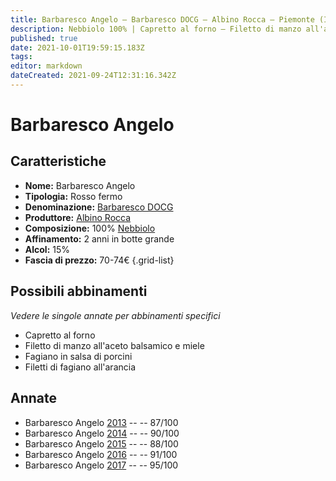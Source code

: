 ```yaml
---
title: Barbaresco Angelo – Barbaresco DOCG – Albino Rocca – Piemonte (IT) – 70-74€ – 3★-5★
description: Nebbiolo 100% | Capretto al forno – Filetto di manzo all'aceto balsamico e miele – Fagiano in salsa di porcini – Filetti di fagiano all'arancia
published: true
date: 2021-10-01T19:59:15.183Z
tags: 
editor: markdown
dateCreated: 2021-09-24T12:31:16.342Z
---
```


 # Barbaresco Angelo

## Caratteristiche
- **Nome:** Barbaresco Angelo
- **Tipologia:** Rosso fermo
- **Denominazione:** [Barbaresco DOCG](/denominazioni/Italia/Piemonte/DOCG/Barbaresco)
- **Produttore:** [Albino Rocca](/produttori/Italia/Piemonte/Albino-Rocca)
- **Composizione:** 100% [Nebbiolo](/vitigni/Italia/nebbiolo)
- **Affinamento:** 2 anni in botte grande
- **Alcol:** 15%
- **Fascia di prezzo:** 70-74€
{.grid-list}



## Possibili abbinamenti
*Vedere le singole annate per abbinamenti specifici*

- Capretto al forno
- Filetto di manzo all'aceto balsamico e miele
- Fagiano in salsa di porcini
- Filetti di fagiano all'arancia

## Annate
- Barbaresco Angelo  [2013](vini/Italia/Piemonte/Albino-Rocca/Barbaresco-Angelo/2013) -- <span class="star-3"></span> -- 87/100
- Barbaresco Angelo  [2014](vini/Italia/Piemonte/Albino-Rocca/Barbaresco-Angelo/2014) -- <span class="star-4"></span> -- 90/100
- Barbaresco Angelo  [2015](vini/Italia/Piemonte/Albino-Rocca/Barbaresco-Angelo/2015) -- <span class="star-3"></span> -- 88/100
- Barbaresco Angelo  [2016](vini/Italia/Piemonte/Albino-Rocca/Barbaresco-Angelo/2016) -- <span class="star-5"></span> -- 91/100
- Barbaresco Angelo  [2017](vini/Italia/Piemonte/Albino-Rocca/Barbaresco-Angelo/2017) -- <span class="star-5"></span> -- 95/100